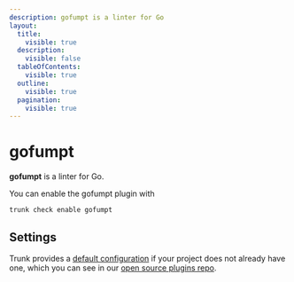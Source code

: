 ```yaml
---
description: gofumpt is a linter for Go
layout:
  title:
    visible: true
  description:
    visible: false
  tableOfContents:
    visible: true
  outline:
    visible: true
  pagination:
    visible: true
---
```


# gofumpt

**gofumpt** is a linter for Go.

You can enable the gofumpt plugin with

```shell
trunk check enable gofumpt
```

## Settings



Trunk provides a [default configuration](https://github.com/trunk-io/plugins/tree/main/linters/gofumpt) if your project does not already have one,
which you can see in our [open source plugins repo](https://github.com/trunk-io/plugins/tree/main).

